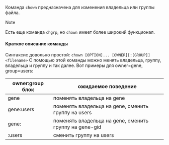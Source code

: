 Команда `chown` предназначена для изменения владельца или группы файла.

>[!note]
>Есть еще команда `chgrp`, но `chown` имеет более широкий функционал.

#### Краткое описание команды
Синтаксис довольно простой: `chown [OPTION]... [OWNER][:[GROUP]] <filename>`
С помощью этой команды можно менять владельца, группу, владельца и группу и так далее. Вот примеры для owner=gene, group=users:

owner:group блок|ожидаемое поведение
-|-
gene|поменять владельца на gene
gene:users|поменять владельца на gene, сменить группу на users
gene:|поменять владельца на gene, сменить группу на gene-gid
:users|сменить группу на users


